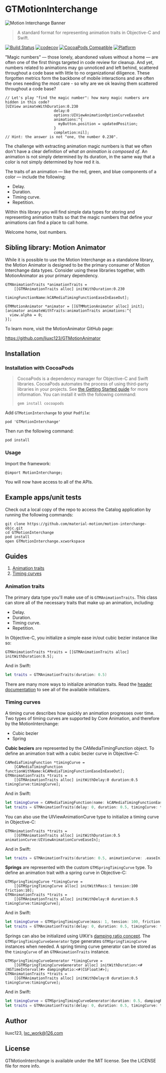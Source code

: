 # GTMotionInterchange
![Motion Interchange Banner](img/motion-interchange-banner.gif)

> A standard format for representing animation traits in Objective-C and Swift.

[![Build Status](https://travis-ci.org/material-motion/motion-interchange-objc.svg?branch=develop)](https://travis-ci.org/material-motion/motion-interchange-objc)
[![codecov](https://codecov.io/gh/material-motion/motion-interchange-objc/branch/develop/graph/badge.svg)](https://codecov.io/gh/material-motion/motion-interchange-objc)
[![CocoaPods Compatible](https://img.shields.io/cocoapods/v/MotionInterchange.svg)](https://cocoapods.org/pods/MotionInterchange)
[![Platform](https://img.shields.io/cocoapods/p/MotionInterchange.svg)](http://cocoadocs.org/docsets/MotionInterchange)

"Magic numbers" — those lonely, abandoned values without a home — are often one of the first things
targeted in code review for cleanup. And yet, numbers related to animations may go unnoticed and
left behind, scattered throughout a code base with little to no organizational diligence. These
forgotten metrics form the backbone of mobile interactions and are often the ones needing the most
care - so why are we ok leaving them scattered throughout a code base?

```objc
// Let's play "find the magic number": how many magic numbers are hidden in this code?
[UIView animateWithDuration:0.230
                      delay:0
                      options:UIViewAnimationOptionCurveEaseOut
                      animations:^{
                        myButton.position = updatedPosition;
                      }
                      completion:nil];
// Hint: the answer is not "one, the number 0.230".
```

The challenge with extracting animation magic numbers is that we often don't have a clear
definition of *what an animation is composed of*. An animation is not simply determined by its
duration, in the same way that a color is not simply determined by how red it is.

The traits of an animation — like the red, green, and blue components of a color — include the
following:

- Delay.
- Duration.
- Timing curve.
- Repetition.

Within this library you will find simple data types for storing and representing animation
traits so that the magic numbers that define your animations can find a place to call home.

Welcome home, lost numbers.

## Sibling library: Motion Animator

While it is possible to use the Motion Interchange as a standalone library, the Motion Animator
is designed to be the primary consumer of Motion Interchange data types. Consider using these
libraries together, with MotionAnimator as your primary dependency.

```objc
GTMAnimationTraits *animationTraits =
    [[GTMAnimationTraits alloc] initWithDuration:0.230
                              timingFunctionName:kCAMediaTimingFunctionEaseInEaseOut];

GTMMotionAnimator *animator = [[GTMMotionAnimator alloc] init];
[animator animateWithTraits:animationTraits animations:^{
  view.alpha = 0;
}];
```

To learn more, visit the MotionAnimator GitHub page:

https://github.com/liuxc123/GTMotionAnimator

## Installation

### Installation with CocoaPods

> CocoaPods is a dependency manager for Objective-C and Swift libraries. CocoaPods automates the
> process of using third-party libraries in your projects. See
> [the Getting Started guide](https://guides.cocoapods.org/using/getting-started.html) for more
> information. You can install it with the following command:
>
>     gem install cocoapods

Add `GTMotionInterchange` to your `Podfile`:

    pod 'GTMotionInterchange'

Then run the following command:

    pod install

### Usage

Import the framework:

    @import MotionInterchange;

You will now have access to all of the APIs.

## Example apps/unit tests

Check out a local copy of the repo to access the Catalog application by running the following
commands:

    git clone https://github.com/material-motion/motion-interchange-objc.git
    cd GTMotionInterchange
    pod install
    open GTMotionInterchange.xcworkspace

## Guides

1. [Animation traits](#animation-traits)
2. [Timing curves](#timing-curves)

### Animation traits

The primary data type you'll make use of is `GTMAnimationTraits`. This class can store all of
the necessary traits that make up an animation, including:

- Delay.
- Duration.
- Timing curve.
- Repetition.

In Objective-C, you initialize a simple ease in/out cubic bezier instance like so:

```objc
GTMAnimationTraits *traits = [[GTMAnimationTraits alloc] initWithDuration:0.5];
```

And in Swift:

```swift
let traits = GTMAnimationTraits(duration: 0.5)
```

There are many more ways to initialize animation traits. Read the
[header documentation](src/GTMAnimationTraits.h) to see all of the available initializers.

### Timing curves

A timing curve describes how quickly an animation progresses over time. Two types of timing
curves are supported by Core Animation, and therefore by the MotionInterchange:

- Cubic bezier
- Spring

**Cubic beziers** are represented by the CAMediaTimingFunction object. To define an
animation trait with a cubic bezier curve in Objective-C:

```objc
CAMediaTimingFunction *timingCurve =
    [CAMediaTimingFunction functionWithName:kCAMediaTimingFunctionEaseInEaseOut];
GTMAnimationTraits *traits =
    [[GTMAnimationTraits alloc] initWithDelay:0 duration:0.5 timingCurve:timingCurve];
```

And in Swift:

```swift
let timingCurve = CAMediaTimingFunction(name: kCAMediaTimingFunctionEaseInEaseOut)
let traits = GTMAnimationTraits(delay: 0, duration: 0.5, timingCurve: timingCurve)
```

You can also use the UIViewAnimationCurve type to initialize a timing curve in Objective-C:

```objc
GTMAnimationTraits *traits =
    [[GTMAnimationTraits alloc] initWithDuration:0.5 animationCurve:UIViewAnimationCurveEaseIn];
```

And in Swift:

```swift
let traits = GTMAnimationTraits(duration: 0.5, animationCurve: .easeIn)
```

**Springs** are represented with the custom `GTMSpringTimingCurve` type. To define an
animation trait with a spring curve in Objective-C:

```objc
GTMSpringTimingCurve *timingCurve =
    [[GTMSpringTimingCurve alloc] initWithMass:1 tension:100 friction:10];
GTMAnimationTraits *traits =
    [[GTMAnimationTraits alloc] initWithDelay:0 duration:0.5 timingCurve:timingCurve];
```

And in Swift:

```swift
let timingCurve = GTMSpringTimingCurve(mass: 1, tension: 100, friction: 10)
let traits = GTMAnimationTraits(delay: 0, duration: 0.5, timingCurve: timingCurve)
```

Springs can also be initialized using UIKit's [damping ratio concept](https://developer.apple.com/documentation/uikit/uiview/1622594-animatewithduration). The `GTMSpringTimingCurveGenerator` type generates `GTMSpringTimingCurve` instances when needed. A spring timing curve generator can be stored as the `timingCurve` of an `GTMAnimationTraits` instance.

```objc
GTMSpringTimingCurveGenerator *timingCurve =
    [[GTMSpringTimingCurveGenerator alloc] initWithDuration:<#(NSTimeInterval)#> dampingRatio:<#(CGFloat)#>];
GTMAnimationTraits *traits =
    [[GTMAnimationTraits alloc] initWithDelay:0 duration:0.5 timingCurve:timingCurve];
```

And in Swift:

```swift
let timingCurve = GTMSpringTimingCurveGenerator(duration: 0.5, dampingRatio: 0.5)
let traits = GTMAnimationTraits(delay: 0, duration: 0.5, timingCurve: timingCurve)
```


## Author

liuxc123, lxc_work@126.com

## License

GTMotionInterchange is available under the MIT license. See the LICENSE file for more info.
